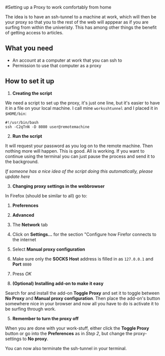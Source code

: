 #Setting up a Proxy to work comfortably from home

The idea is to have an ssh-tunnel to a machine at work, which will then be your proxy
so that you to the rest of the web will apppear as if you are surfing from within the
univeristy. This has among other things the benefit of getting access to articles.

## What you need

* An account at a computer at work that you can ssh to
* Permission to use that computer as a proxy

## How to set it up

1. **Creating the script**

  We need a script to set up the proxy, it's just one line, but it's easier to
  have it in a file on your local machine.
  I call mine ```worksshtunnel``` and I placed it in ```$HOME/bin```:
  
  ```
  #!/usr/bin/bash
  ssh -C2qTnN -D 8080 user@remotemachine
  ```
  
2. **Run the script**

  It will request your password as you log on to the remote machine. Then nothing more will happen. This is good.
  All is working.
  If you want to continue using the terminal you can just pause the process and send it to the background.

  *If someone has a nice idea of the script doing this automatically, please update here*

3. **Changing proxy settings in the webbrowser**

  In Firefox (should be similar to all) go to:
  
  1. **Preferences**
  2. **Advanced**
  3. The **Network** tab
  4. Click on **Settings...** for the section "Configure how Firefor connects to the internet
  5. Select **Manual proxy configuration**
  6. Make sure only the **SOCKS Host** address is filled in as ```127.0.0.1``` and **Port** ```8080```
  7. Press *OK*
  
4. **(Optional) Installing add-on to make it easy**

  Search for and install the add-on **Toggle Proxy** and set it to toggle between **No Proxy** and **Manual proxy configuration**.
  Then place the add-on's button somewhere nice in your browser and now all you have to do is activate it to be surfing through
  work.
  
5. **Remember to turn the proxy off**

  When you are done with your work-stuff, either click the **Toggle Proxy** button
  or go into the **Preferences** as in *Step 2*,
  but change the proxy-settings to **No proxy**.

  You can now also terminate the ssh-tunnel in your terminal.
